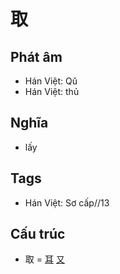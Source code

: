 # 取

## Phát âm
* Hán Việt: Qǔ
* Hán Việt: thủ

## Nghĩa
* lấy

## Tags
* Hán Việt: Sơ cấp//13

## Cấu trúc
* 取 = [耳](耳.md) [又](又.md)

<script>window.HANZI_FIELD='取';</script>